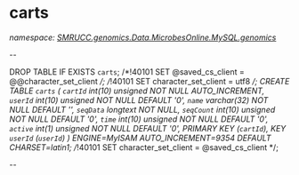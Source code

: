 ﻿# carts
_namespace: [SMRUCC.genomics.Data.MicrobesOnline.MySQL.genomics](./index.md)_

--
 
 DROP TABLE IF EXISTS `carts`;
 /*!40101 SET @saved_cs_client = @@character_set_client */;
 /*!40101 SET character_set_client = utf8 */;
 CREATE TABLE `carts` (
 `cartId` int(10) unsigned NOT NULL AUTO_INCREMENT,
 `userId` int(10) unsigned NOT NULL DEFAULT '0',
 `name` varchar(32) NOT NULL DEFAULT '',
 `seqData` longtext NOT NULL,
 `seqCount` int(10) unsigned NOT NULL DEFAULT '0',
 `time` int(10) unsigned NOT NULL DEFAULT '0',
 `active` int(1) unsigned NOT NULL DEFAULT '0',
 PRIMARY KEY (`cartId`),
 KEY `userId` (`userId`)
 ) ENGINE=MyISAM AUTO_INCREMENT=9354 DEFAULT CHARSET=latin1;
 /*!40101 SET character_set_client = @saved_cs_client */;
 
 --




